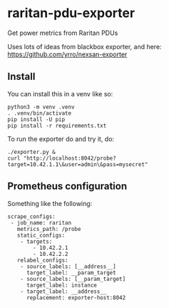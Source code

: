 # raritan-pdu-exporter
Get power metrics from Raritan PDUs

Uses lots of ideas from blackbox exporter, and here:
<https://github.com/yrro/nexsan-exporter>

## Install

You can install this in a venv like so:

    python3 -m venv .venv
    . .venv/bin/activate
    pip install -U pip
    pip install -r requirements.txt

To run the exporter do and try it, do:

    ./exporter.py &
    curl "http://localhost:8042/probe?target=10.42.1.1\&user=admin\&pass=mysecret"

## Prometheus configuration

Something like the following:

    scrape_configs:
     - job_name: raritan
       metrics_path: /probe
       static_configs:
        - targets:
            - 10.42.2.1
            - 10.42.2.2
       relabel_configs:
        - source_labels: [__address__]
          target_label: __param_target
        - source_labels: [__param_target]
          target_label: instance
        - target_label: __address__
          replacement: exporter-host:8042
